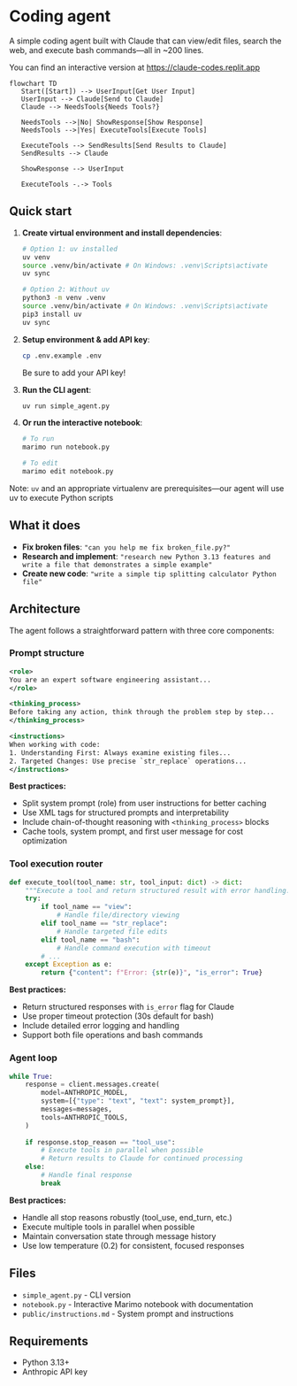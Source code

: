 # Coding agent

A simple coding agent built with Claude that can view/edit files, search the web, and execute bash commands—all in ~200 lines.

You can find an interactive version at <https://claude-codes.replit.app>

```mermaid
flowchart TD
   Start([Start]) --> UserInput[Get User Input]
   UserInput --> Claude[Send to Claude]
   Claude --> NeedsTools{Needs Tools?}

   NeedsTools -->|No| ShowResponse[Show Response]
   NeedsTools -->|Yes| ExecuteTools[Execute Tools]

   ExecuteTools --> SendResults[Send Results to Claude]
   SendResults --> Claude

   ShowResponse --> UserInput

   ExecuteTools -.-> Tools
```

## Quick start

1. **Create virtual environment and install dependencies**:

   ```bash
   # Option 1: uv installed
   uv venv
   source .venv/bin/activate # On Windows: .venv\Scripts\activate
   uv sync

   # Option 2: Without uv
   python3 -m venv .venv
   source .venv/bin/activate # On Windows: .venv\Scripts\activate
   pip3 install uv
   uv sync
   ```

2. **Setup environment & add API key**:

   ```bash
   cp .env.example .env
   ```

   Be sure to add your API key!

3. **Run the CLI agent**:

   ```bash
   uv run simple_agent.py
   ```

4. **Or run the interactive notebook**:

   ```bash
   # To run
   marimo run notebook.py

   # To edit
   marimo edit notebook.py
   ```

Note: `uv` and an appropriate virtualenv are prerequisites—our agent will use uv to execute Python scripts

## What it does

- **Fix broken files**: `"can you help me fix broken_file.py?"`
- **Research and implement**: `"research new Python 3.13 features and write a file that demonstrates a simple example"`
- **Create new code**: `"write a simple tip splitting calculator Python file"`

## Architecture

The agent follows a straightforward pattern with three core components:

### Prompt structure

```xml
<role>
You are an expert software engineering assistant...
</role>

<thinking_process>
Before taking any action, think through the problem step by step...
</thinking_process>

<instructions>
When working with code:
1. Understanding First: Always examine existing files...
2. Targeted Changes: Use precise `str_replace` operations...
</instructions>
```

**Best practices:**

- Split system prompt (role) from user instructions for better caching
- Use XML tags for structured prompts and interpretability  
- Include chain-of-thought reasoning with `<thinking_process>` blocks
- Cache tools, system prompt, and first user message for cost optimization

### Tool execution router

```python
def execute_tool(tool_name: str, tool_input: dict) -> dict:
    """Execute a tool and return structured result with error handling."""
    try:
        if tool_name == "view":
            # Handle file/directory viewing
        elif tool_name == "str_replace":
            # Handle targeted file edits
        elif tool_name == "bash":
            # Handle command execution with timeout
        # ...
    except Exception as e:
        return {"content": f"Error: {str(e)}", "is_error": True}
```

**Best practices:**

- Return structured responses with `is_error` flag for Claude
- Use proper timeout protection (30s default for bash)
- Include detailed error logging and handling
- Support both file operations and bash commands

### Agent loop

```python
while True:
    response = client.messages.create(
        model=ANTHROPIC_MODEL,
        system=[{"type": "text", "text": system_prompt}],
        messages=messages,
        tools=ANTHROPIC_TOOLS,
    )
    
    if response.stop_reason == "tool_use":
        # Execute tools in parallel when possible
        # Return results to Claude for continued processing
    else:
        # Handle final response
        break
```

**Best practices:**

- Handle all stop reasons robustly (tool_use, end_turn, etc.)
- Execute multiple tools in parallel when possible
- Maintain conversation state through message history
- Use low temperature (0.2) for consistent, focused responses

## Files

- `simple_agent.py` - CLI version
- `notebook.py` - Interactive Marimo notebook with documentation
- `public/instructions.md` - System prompt and instructions

## Requirements

- Python 3.13+
- Anthropic API key
